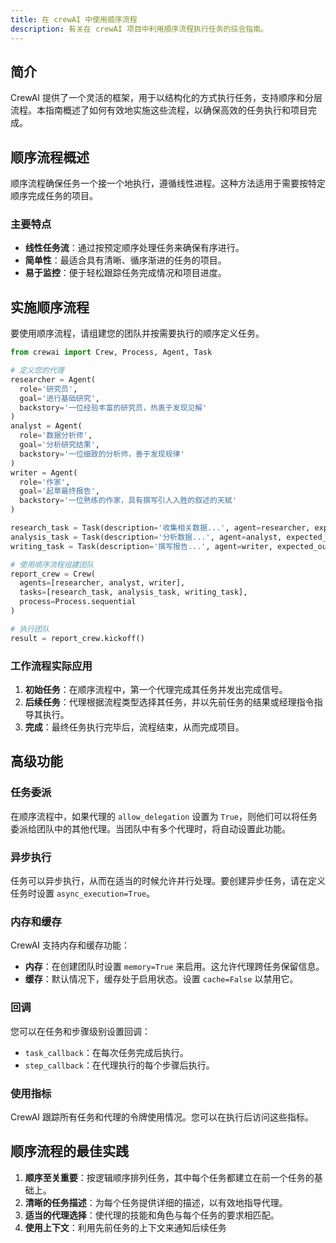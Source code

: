```yaml
---
title: 在 crewAI 中使用顺序流程
description: 有关在 crewAI 项目中利用顺序流程执行任务的综合指南。
---
```


## 简介
CrewAI 提供了一个灵活的框架，用于以结构化的方式执行任务，支持顺序和分层流程。本指南概述了如何有效地实施这些流程，以确保高效的任务执行和项目完成。

## 顺序流程概述
顺序流程确保任务一个接一个地执行，遵循线性进程。这种方法适用于需要按特定顺序完成任务的项目。

### 主要特点
- **线性任务流**：通过按预定顺序处理任务来确保有序进行。
- **简单性**：最适合具有清晰、循序渐进的任务的项目。
- **易于监控**：便于轻松跟踪任务完成情况和项目进度。

## 实施顺序流程
要使用顺序流程，请组建您的团队并按需要执行的顺序定义任务。

```python
from crewai import Crew, Process, Agent, Task

# 定义您的代理
researcher = Agent(
  role='研究员',
  goal='进行基础研究',
  backstory='一位经验丰富的研究员，热衷于发现见解'
)
analyst = Agent(
  role='数据分析师',
  goal='分析研究结果',
  backstory='一位细致的分析师，善于发现规律'
)
writer = Agent(
  role='作家',
  goal='起草最终报告',
  backstory='一位熟练的作家，具有撰写引人入胜的叙述的天赋'
)

research_task = Task(description='收集相关数据...', agent=researcher, expected_output='原始数据')
analysis_task = Task(description='分析数据...', agent=analyst, expected_output='数据见解')
writing_task = Task(description='撰写报告...', agent=writer, expected_output='最终报告')

# 使用顺序流程组建团队
report_crew = Crew(
  agents=[researcher, analyst, writer],
  tasks=[research_task, analysis_task, writing_task],
  process=Process.sequential
)

# 执行团队
result = report_crew.kickoff()
```

### 工作流程实际应用
1. **初始任务**：在顺序流程中，第一个代理完成其任务并发出完成信号。
2. **后续任务**：代理根据流程类型选择其任务，并以先前任务的结果或经理指令指导其执行。
3. **完成**：最终任务执行完毕后，流程结束，从而完成项目。

## 高级功能

### 任务委派
在顺序流程中，如果代理的 `allow_delegation` 设置为 `True`，则他们可以将任务委派给团队中的其他代理。当团队中有多个代理时，将自动设置此功能。

### 异步执行
任务可以异步执行，从而在适当的时候允许并行处理。要创建异步任务，请在定义任务时设置 `async_execution=True`。

### 内存和缓存
CrewAI 支持内存和缓存功能：
- **内存**：在创建团队时设置 `memory=True` 来启用。这允许代理跨任务保留信息。
- **缓存**：默认情况下，缓存处于启用状态。设置 `cache=False` 以禁用它。

### 回调
您可以在任务和步骤级别设置回调：
- `task_callback`：在每次任务完成后执行。
- `step_callback`：在代理执行的每个步骤后执行。

### 使用指标
CrewAI 跟踪所有任务和代理的令牌使用情况。您可以在执行后访问这些指标。

## 顺序流程的最佳实践
1. **顺序至关重要**：按逻辑顺序排列任务，其中每个任务都建立在前一个任务的基础上。
2. **清晰的任务描述**：为每个任务提供详细的描述，以有效地指导代理。
3. **适当的代理选择**：使代理的技能和角色与每个任务的要求相匹配。
4. **使用上下文**：利用先前任务的上下文来通知后续任务
